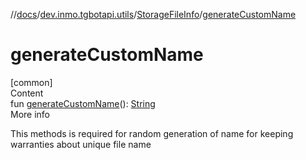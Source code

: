 //[docs](../../../index.md)/[dev.inmo.tgbotapi.utils](../index.md)/[StorageFileInfo](index.md)/[generateCustomName](generate-custom-name.md)



# generateCustomName  
[common]  
Content  
fun [generateCustomName](generate-custom-name.md)(): [String](https://kotlinlang.org/api/latest/jvm/stdlib/kotlin/-string/index.html)  
More info  


This methods is required for random generation of name for keeping warranties about unique file name

  



